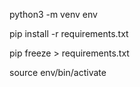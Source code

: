 python3 -m venv env

pip install -r requirements.txt

pip freeze > requirements.txt

source env/bin/activate